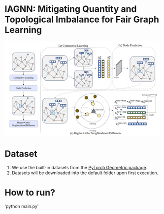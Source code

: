 # IAGNN: Mitigating Quantity and Topological Imbalance for Fair Graph Learning

![image](https://github.com/Y7Lau/IAGNN/blob/main/s.png)

# Dataset
1. We use the built-in datasets from the [PyTorch Geometric package](https://pytorch-geometric.readthedocs.io/en/latest/index.html).
2. Datasets will be downloaded into the default folder upon first execution.

# How to run?
'python main.py'
